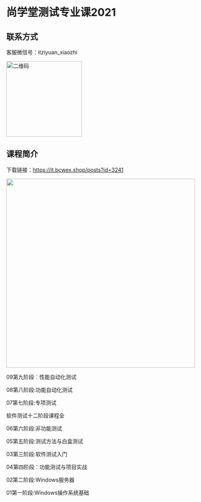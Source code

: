 # 尚学堂测试专业课2021

## 联系方式

客服微信号：itziyuan_xiaozhi

<img src="https://ziyuanyun.oss-cn-guangzhou.aliyuncs.com/common/20240614073449/666b82192834a.jpg" width="200" height="200" alt="二维码">

## 课程简介

下载链接：https://it.bcwex.shop/posts?id=3241

<img src="https://ziyuanyun.oss-cn-guangzhou.aliyuncs.com/yun/20240515185059/66449393e7a20.jpg" width="500" alt="">

  09第九阶段︰性能自动化测试

 08第八阶段:功能自动化测试

 07第七阶段:专项测试

 软件测试十二阶段课程全



 06第六阶段:非功能测试

 05第五阶段:测试方法与白盒测试

 03第三阶段:软件测试入门

 04第四阶段︰功能测试与项目实战

 02第二阶段:Windows服务器

 01第一阶段:Windows操作系统基础

  